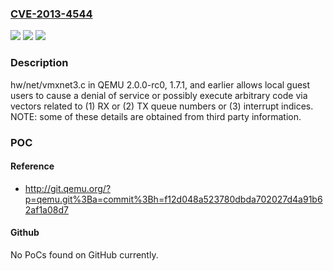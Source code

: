### [CVE-2013-4544](https://cve.mitre.org/cgi-bin/cvename.cgi?name=CVE-2013-4544)
![](https://img.shields.io/static/v1?label=Product&message=n%2Fa&color=blue)
![](https://img.shields.io/static/v1?label=Version&message=%3D%20n%2Fa%20&color=brighgreen)
![](https://img.shields.io/static/v1?label=Vulnerability&message=n%2Fa&color=brighgreen)

### Description

hw/net/vmxnet3.c in QEMU 2.0.0-rc0, 1.7.1, and earlier allows local guest users to cause a denial of service or possibly execute arbitrary code via vectors related to (1) RX or (2) TX queue numbers or (3) interrupt indices. NOTE: some of these details are obtained from third party information.

### POC

#### Reference
- http://git.qemu.org/?p=qemu.git%3Ba=commit%3Bh=f12d048a523780dbda702027d4a91b62af1a08d7

#### Github
No PoCs found on GitHub currently.


